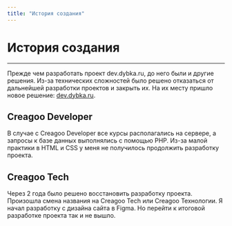 ```yaml
---
title: "История создания"
---
```


# История создания

---

Прежде чем разработать проект dev.dybka.ru, до него были и другие решения. Из-за технических сложностей было
решено отказаться от дальнейшей разработки проектов и закрыть их. На их месту пришло новое решение: [dev.dybka.ru](https://dev.dybka.ru).

## Creagoo Developer

В случае с Creagoo Developer все курсы располагались на сервере, а запросы к базе данных выполнялись с помощью PHP.
Из-за малой практики в HTML и CSS у меня не получилось продолжить разработку проекта.

## Creagoo Tech

Через 2 года было решено восстановить разработку проекта. Произошла смена названия на Creagoo Tech или Creagoo Технологии. Я начал
разработку с дизайна сайта в Figma. Но перейти к итоговой разработке проекта так и не вышло.
